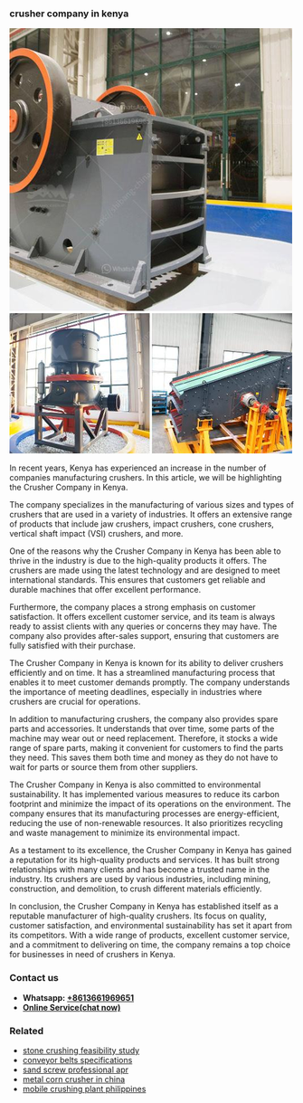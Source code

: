 <h3>crusher company in kenya</h3><img src='1708499398.jpg' alt=''><p>In recent years, Kenya has experienced an increase in the number of companies manufacturing crushers. In this article, we will be highlighting the Crusher Company in Kenya.</p><p>The company specializes in the manufacturing of various sizes and types of crushers that are used in a variety of industries. It offers an extensive range of products that include jaw crushers, impact crushers, cone crushers, vertical shaft impact (VSI) crushers, and more.</p><p>One of the reasons why the Crusher Company in Kenya has been able to thrive in the industry is due to the high-quality products it offers. The crushers are made using the latest technology and are designed to meet international standards. This ensures that customers get reliable and durable machines that offer excellent performance.</p><p>Furthermore, the company places a strong emphasis on customer satisfaction. It offers excellent customer service, and its team is always ready to assist clients with any queries or concerns they may have. The company also provides after-sales support, ensuring that customers are fully satisfied with their purchase.</p><p>The Crusher Company in Kenya is known for its ability to deliver crushers efficiently and on time. It has a streamlined manufacturing process that enables it to meet customer demands promptly. The company understands the importance of meeting deadlines, especially in industries where crushers are crucial for operations.</p><p>In addition to manufacturing crushers, the company also provides spare parts and accessories. It understands that over time, some parts of the machine may wear out or need replacement. Therefore, it stocks a wide range of spare parts, making it convenient for customers to find the parts they need. This saves them both time and money as they do not have to wait for parts or source them from other suppliers.</p><p>The Crusher Company in Kenya is also committed to environmental sustainability. It has implemented various measures to reduce its carbon footprint and minimize the impact of its operations on the environment. The company ensures that its manufacturing processes are energy-efficient, reducing the use of non-renewable resources. It also prioritizes recycling and waste management to minimize its environmental impact.</p><p>As a testament to its excellence, the Crusher Company in Kenya has gained a reputation for its high-quality products and services. It has built strong relationships with many clients and has become a trusted name in the industry. Its crushers are used by various industries, including mining, construction, and demolition, to crush different materials efficiently.</p><p>In conclusion, the Crusher Company in Kenya has established itself as a reputable manufacturer of high-quality crushers. Its focus on quality, customer satisfaction, and environmental sustainability has set it apart from its competitors. With a wide range of products, excellent customer service, and a commitment to delivering on time, the company remains a top choice for businesses in need of crushers in Kenya.</p><h3>Contact us</h3><ul><li><strong>Whatsapp:&nbsp;<a href="https://wa.me/8613661969651">+8613661969651</a></strong></li><li><a href="https://swt.shibang-china.com/?git&amp;zhl&amp;crusher company in kenya"><strong>Online Service(chat now)</strong></a></li></ul><h3>Related</h3><ul><li><a href='stone crushing feasibility study.md'>stone crushing feasibility study</a></li><li><a href='conveyor belts specifications.md'>conveyor belts specifications</a></li><li><a href='sand screw professional apr.md'>sand screw professional apr</a></li><li><a href='metal corn crusher in china.md'>metal corn crusher in china</a></li><li><a href='mobile crushing plant philippines.md'>mobile crushing plant philippines</a></li></ul>